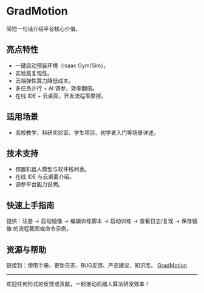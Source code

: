 # GradMotion

简短一句话介绍平台核心价值。

## 亮点特性
- 一键启动预装环境（Isaac Gym/Sim）。
- 实验高复现性。
- 云端弹性算力降低成本。
- 多任务并行 + AI 调参，效率翻倍。
- 在线 IDE + 云桌面，开发流程零摩擦。

## 适用场景
- 高校教学、科研实验室、学生项目、初学者入门等场景详述。

## 技术支持
- 预置机器人模型与软件栈列表。
- 在线 IDE 与云桌面介绍。
- 调参平台能力说明。

## 快速上手指南
提供：注册 → 启动镜像 → 编辑训练脚本 → 启动训练 → 查看日志/复现 → 保存镜像 的流程截图或命令示例。

## 资源与帮助
链接到：使用手册、更新日志、BUG反馈、产品建议、知识库。 [GradMotion](https://gradmotion.com/)

---

欢迎任何形式的反馈或贡献，一起推动机器人算法研发效率！
